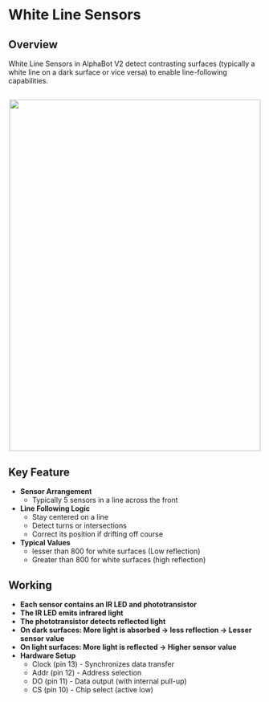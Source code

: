 # White Line Sensors

## Overview

<p>White Line Sensors in AlphaBot V2 detect contrasting surfaces (typically a white line on a dark surface or vice versa) to enable line-following capabilities.
</p>

##

<center>
<img src="/img/white.jpg.jpeg" width="500" height="700">
</center>

## Key Feature

<ul>    
    <li><strong>Sensor Arrangement</strong>
        <ul>
            <li>Typically 5 sensors in a line across the front</li>
        </ul>
    </li>
    <li><strong>Line Following Logic</strong>
        <ul>
            <li>Stay centered on a line</li>
            <li>Detect turns or intersections</li>
            <li>Correct its position if drifting off course</li>
        </ul>
    </li>
    <li><strong>Typical Values</strong>
        <ul>
            <li>lesser than 800 for white surfaces (Low reflection)</li>
            <li>Greater than 800 for white surfaces (high reflection)</li>
        </ul>
    </li>
    
    
</ul>


## Working

<ul>
    <li><strong>Each sensor contains an IR LED and phototransistor
</strong>
    </li>
    <li><strong>The IR LED emits infrared light</strong>
    </li>
    <li><strong>The phototransistor detects reflected light
</strong>  
    </li>    
    <li><strong>On dark surfaces: More light is absorbed → less reflection → Lesser sensor value</strong>    
    </li>    
    <li><strong>On light surfaces: More light is reflected → Higher sensor value</strong>
    </li>    
    <li><strong>Hardware Setup</strong>
        <ul>
            <li>Clock (pin 13) - Synchronizes data transfer</li>
            <li>Addr (pin 12) - Address selection</li>
            <li>DO (pin 11) - Data output (with internal pull-up)</li>
            <li>CS (pin 10) - Chip select (active low)</li>
        </ul>
    </li>
</ul>